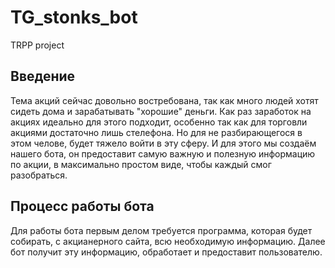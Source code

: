# TG_stonks_bot
TRPP project

## Введение
Тема акций сейчас довольно востребована, так как много людей хотят сидеть дома и зарабатывать "хорошие" деньги.
Как раз заработок на акциях идеально для этого подходит, особенно так как для торговли акциями достаточно лишь стелефона.
Но для не разбирающегося в этом челове, будет тяжело войти в эту сферу.
И для этого мы создаём нашего бота, он предоставит самую важную и полезную информацию по акции, в максимально простом виде, чтобы каждый смог разобраться.

## Процесс работы бота
Для работы бота первым делом требуется программа, которая будет собирать, с акцианерного сайта, всю необходимую информацию.
Далее бот получит эту информацию, обработает и предоставит пользователю.
